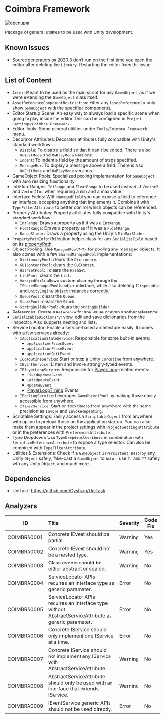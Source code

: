 # Coimbra Framework

[![openupm](https://img.shields.io/npm/v/com.coimbrastudios.core?label=openupm&registry_uri=https://package.openupm.com)](https://openupm.com/packages/com.coimbrastudios.core/)

Package of general utilities to be used with Unity development.

## Known Issues

- Source generators on 2020.3 don't run on the first time you open the editor after deleting the `Library`. Restarting the editor fixes the issue.

## List of Content

- `Actor`: Meant to be used as the main script for any `GameObject`, as if we were extending the `GameObject` class itself.
- `AssetReferenceComponentRestriction`: Filter any `AssetReference` to only show `GameObject` with the specified components.
- Editor Startup Scene: An easy way to always load a specific scene when going to play inside the editor This can be configured in `Project Settings/Coimbra Framework`.
- Editor Tools: Some general utilities under `Tools/Coimbra Framework` menu.
- Decorator Attributes: Decorator attributes fully compatible with Unity's standard workflow:
    - `Disable`: To disable a field so that it can't be edited. There is also `OnEditMode` and `OnPlayMode` versions.
    - `Indent`: To indent a field by the amount of steps specified.
    - `MessageBox`: To display a message above a field. There is also `OnEditMode` and `OnPlayMode` versions.
- GameObject Pools: Specialized pooling implementation for `GameObject` with auto resizing functionality.
- Int/Float Ranges: `IntRange` and `FloatRange` to be used instead of `Vector2` and `Vector2Int` when requiring a min and a max value.
- Interface Fields: With `ManagedField` you can expose a field to reference an interface, accepting anything that implements it. Combine it with `TypeFilterAttribute` to better control which objects can be referenced.
- Property Attributes: Property attributes fully compatible with Unity's standard workflow:
    - `IntRange`: Draws a property as if it was a `IntRange`.
    - `FloatRange`: Draws a property as if it was a `FloatRange`.
    - `RangeSlider`: Draws a property using the Unity's `MinMaxSlider`.
- `PropertyPathInfo`: Reflection helper class for any `SerializeField` based on its [propertyPath](https://docs.unity3d.com/ScriptReference/SerializedProperty-propertyPath.html).
- Object Pooling: Use `ManagedPoolT<T>` for pooling any managed objects. It also comes with a few `SharedManagedPool` implementations:
    - `DictionaryPool`: clears the `Dictionary`.
    - `GUIContentPool`: clears the `GUIContet`.
    - `HashSetPool`: : clears the `HashSet`.
    - `ListPool`: clears the `List`.
    - `ManagedPool`: allows custom clearing through the `ISharedManagedPoolHandler` interface, while also deleting `IDisposable` and `UnityEngine.Object` instances correctly.
    - `QueuePool`: clears the `Queue`.
    - `StackPool`: clears the `Stack`.
    - `StringBuilderPool`: clears the `StringBuilder`.
- References: Create a `Reference` for any value or even another reference.
- `SerializableDictionary`: view, edit and save dictionaries from the inspector. Also supports nesting and lists.
- Service Locator: Enable a service-based architecture easily. It comes with a few services already:
    - `IApplicationStateService`: Responsible for some built-in events:
        - `ApplicationFocusEvent`
        - `ApplicationPauseEvent`
        - `ApplicationQuitEvent`
    - `ICoroutineService`: Start or stop a Unity `Coroutine` from anywhere.
    - `IEventService`: Listen and invoke strongly-typed events.
    - `IPlayerLoopService`: Responsible for [PlayerLoop](https://docs.unity3d.com/ScriptReference/LowLevel.PlayerLoop.html)-related events:
        - `FixedUpdateEvent`
        - `LateUpdateEvent`
        - `UpdateEvent`
        - [PlayerLoopTiming](https://github.com/Cysharp/UniTask#playerloop) Events
    - `IPoolingService`: Leverages `GameObjectPool` by making those easily accessible from anywhere.
    - `ITimerService`: Start or stop timers from anywhere with the same precision as `Invoke` and `InvokeRepeating`.
- Scriptable Settings: Easily access a `ScriptableObject` from anywhere with option to preload those on the application startup. You can also make them appear in the project settings with `ProjectSettingsAttribute` or in the preferences with `PreferencesAttribute`.
- Type Dropdown: Use `TypeDropdownAttribute` in combination with `SerializeReferenceAttribute` to expose a type selector. Can also be combined with `TypeFilterAttribute`.
- Utilities & Extensions: Check if a `GameObject` `IsPersistent`, `Destroy` any Unity `Object` safely, fake-cast a `GameObject` to `Actor`, use `?.` and `??` safely wth any Unity `Object`, and much more.

## Dependencies

- UniTask: https://github.com/Cysharp/UniTask

## Analyzers

| ID          | Title                                                                                                 | Severity | Code Fix |
|-------------|:------------------------------------------------------------------------------------------------------|----------|----------|
| COIMBRA0001 | Concrete IEvent should be partial.                                                                    | Warning  | Yes      |
| COIMBRA0002 | Concrete IEvent should not be a nested type.                                                          | Warning  | Yes      |
| COIMBRA0003 | Class events should be either abstract or sealed.                                                     | Warning  | No       |
| COIMBRA0004 | ServiceLocator APIs requires an interface type as generic parameter.                                  | Error    | No       |
| COIMBRA0005 | ServiceLocator APIs requires an interface type without AbstractServiceAttribute as generic parameter. | Error    | No       |
| COIMBRA0006 | Concrete IService should only implement one IService at a time.                                       | Error    | No       |
| COIMBRA0007 | Concrete IService should not implement any IService with AbstractServiceAttribute.                    | Warning  | No       |
| COIMBRA0008 | AbstractServiceAttribute should only be used with an interface that extends IService.                 | Warning  | No       |
| COIMBRA0009 | IEventService generic APIs should not be used directly.                                               | Error    | No       |
